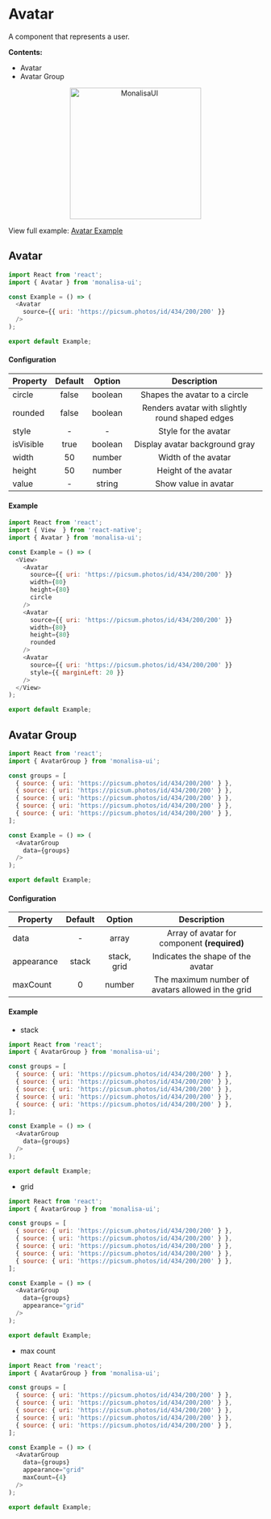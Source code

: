 # Avatar

A component that represents a user.

**Contents:**
- Avatar
- Avatar Group

<p align="center">
  <img
	  src="https://raw.githubusercontent.com/tuantvk/monalisa-ui/master/assets/monalisaui-avatar.png"
		alt="MonalisaUI"
		width="260">
</p>

View full example: [Avatar Example](https://github.com/tuantvk/monalisa-ui/blob/master/example/Avatar/index.js)

## Avatar

```javascript
import React from 'react';
import { Avatar } from 'monalisa-ui';

const Example = () => (
  <Avatar
    source={{ uri: 'https://picsum.photos/id/434/200/200' }}
  />
);

export default Example;
```

#### Configuration

| Property      | Default       | Option    | Description  |
| ------------- |:-------------:|:---------:|:------------:|
| circle        | false         | boolean   | Shapes the avatar to a circle |
| rounded       | false         | boolean   | Renders avatar with slightly round shaped edges |
| style         | -             | -         | Style for the avatar |
| isVisible     | true          | boolean   | Display avatar background gray |
| width         | 50            | number    | Width of the avatar |
| height        | 50            | number    | Height of the avatar |
| value         | -             | string    | Show value in avatar |


#### Example

```javascript
import React from 'react';
import { View  } from 'react-native';
import { Avatar } from 'monalisa-ui';

const Example = () => (
  <View>
    <Avatar
      source={{ uri: 'https://picsum.photos/id/434/200/200' }}
      width={80}
      height={80}
      circle
    />
    <Avatar
      source={{ uri: 'https://picsum.photos/id/434/200/200' }}
      width={80}
      height={80}
      rounded
    />
    <Avatar
      source={{ uri: 'https://picsum.photos/id/434/200/200' }}
      style={{ marginLeft: 20 }}
    />
  </View>
);

export default Example;
```

## Avatar Group

```javascript
import React from 'react';
import { AvatarGroup } from 'monalisa-ui';

const groups = [
  { source: { uri: 'https://picsum.photos/id/434/200/200' } },
  { source: { uri: 'https://picsum.photos/id/434/200/200' } },
  { source: { uri: 'https://picsum.photos/id/434/200/200' } },
  { source: { uri: 'https://picsum.photos/id/434/200/200' } },
  { source: { uri: 'https://picsum.photos/id/434/200/200' } },
];

const Example = () => (
  <AvatarGroup
    data={groups}
  />
);

export default Example;
```

#### Configuration

| Property      | Default       | Option      | Description  |
| ------------- |:-------------:|:-----------:|:------------:|
| data          | -             | array       | Array of avatar for component **(required)** |
| appearance    | stack         | stack, grid | Indicates the shape of the avatar |
| maxCount      | 0             | number      | The maximum number of avatars allowed in the grid |


#### Example

- stack

```javascript
import React from 'react';
import { AvatarGroup } from 'monalisa-ui';

const groups = [
  { source: { uri: 'https://picsum.photos/id/434/200/200' } },
  { source: { uri: 'https://picsum.photos/id/434/200/200' } },
  { source: { uri: 'https://picsum.photos/id/434/200/200' } },
  { source: { uri: 'https://picsum.photos/id/434/200/200' } },
  { source: { uri: 'https://picsum.photos/id/434/200/200' } },
];

const Example = () => (
  <AvatarGroup
    data={groups}
  />
);

export default Example;
```

- grid

```javascript
import React from 'react';
import { AvatarGroup } from 'monalisa-ui';

const groups = [
  { source: { uri: 'https://picsum.photos/id/434/200/200' } },
  { source: { uri: 'https://picsum.photos/id/434/200/200' } },
  { source: { uri: 'https://picsum.photos/id/434/200/200' } },
  { source: { uri: 'https://picsum.photos/id/434/200/200' } },
  { source: { uri: 'https://picsum.photos/id/434/200/200' } },
];

const Example = () => (
  <AvatarGroup
    data={groups}
    appearance="grid"
  />
);

export default Example;
```

- max count

```javascript
import React from 'react';
import { AvatarGroup } from 'monalisa-ui';

const groups = [
  { source: { uri: 'https://picsum.photos/id/434/200/200' } },
  { source: { uri: 'https://picsum.photos/id/434/200/200' } },
  { source: { uri: 'https://picsum.photos/id/434/200/200' } },
  { source: { uri: 'https://picsum.photos/id/434/200/200' } },
  { source: { uri: 'https://picsum.photos/id/434/200/200' } },
];

const Example = () => (
  <AvatarGroup
    data={groups}
    appearance="grid"
    maxCount={4}
  />
);

export default Example;
```